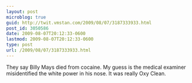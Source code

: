 ```yaml
---
layout: post
microblog: true
guid: http://twit.vmstan.com/2009/08/07/3187333933.html
post_id: 3050586
date: 2009-08-07T20:12:33-0600
lastmod: 2009-08-07T20:12:33-0600
type: post
url: /2009/08/07/3187333933.html
---
```

They say Billy Mays died from cocaine. My guess is the medical examiner misidentified the white power in his nose. It was really Oxy Clean.
